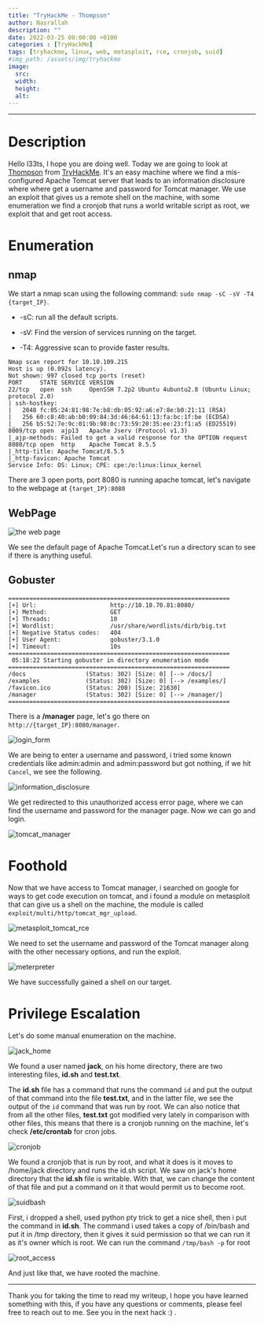 ```yaml
---
title: "TryHackMe - Thompson"
author: Nasrallah
description: ""
date: 2022-03-25 00:00:00 +0100
categories : [TryHackMe]
tags: [tryhackme, linux, web, metasploit, rce, cronjob, suid]
#img_path: /assets/img/tryhackme
image:
  src:
  width:
  height:
  alt:
---
```


<div align="center"> <script src="https://tryhackme.com/badge/367641"></script> </div>

---


# **Description**

Hello l33ts, I hope you are doing well. Today we are going to look at [Thompson](https://tryhackme.com/room/bsidesgtthompson) from [TryHackMe](https://tryhackme.com). It's an easy machine where we find a mis-configured Apache Tomcat server that leads to an information disclosure where where get a username and password for Tomcat manager. We use an exploit that gives us a remote shell on the machine, with some enumeration we find a cronjob that runs a world writable script as root, we exploit that and get root access.

# **Enumeration**
## nmap

We start a nmap scan using the following command: `sudo nmap -sC -sV -T4 {target_IP}`.

- -sC: run all the default scripts.

- -sV: Find the version of services running on the target.

- -T4: Aggressive scan to provide faster results.

```terminal
Nmap scan report for 10.10.109.215
Host is up (0.092s latency).
Not shown: 997 closed tcp ports (reset)
PORT     STATE SERVICE VERSION
22/tcp   open  ssh     OpenSSH 7.2p2 Ubuntu 4ubuntu2.8 (Ubuntu Linux; protocol 2.0)
| ssh-hostkey:
|   2048 fc:05:24:81:98:7e:b8:db:05:92:a6:e7:8e:b0:21:11 (RSA)
|   256 60:c8:40:ab:b0:09:84:3d:46:64:61:13:fa:bc:1f:be (ECDSA)
|_  256 b5:52:7e:9c:01:9b:98:0c:73:59:20:35:ee:23:f1:a5 (ED25519)
8009/tcp open  ajp13   Apache Jserv (Protocol v1.3)
|_ajp-methods: Failed to get a valid response for the OPTION request
8080/tcp open  http    Apache Tomcat 8.5.5
|_http-title: Apache Tomcat/8.5.5
|_http-favicon: Apache Tomcat
Service Info: OS: Linux; CPE: cpe:/o:linux:linux_kernel
```

There are 3 open ports, port 8080 is running apache tomcat, let's navigate to the webpage at `{target_IP}:8080`

## WebPage

![the web page](/assets/img/tryhackme/thompson/webpage.png)

We see the default page of Apache Tomcat.Let's run a directory scan to see if there is anything useful.

## Gobuster

```terminal
===============================================================
[+] Url:                     http://10.10.70.81:8080/
[+] Method:                  GET
[+] Threads:                 10
[+] Wordlist:                /usr/share/wordlists/dirb/big.txt
[+] Negative Status codes:   404
[+] User Agent:              gobuster/3.1.0
[+] Timeout:                 10s
===============================================================
 05:18:22 Starting gobuster in directory enumeration mode
===============================================================
/docs                 (Status: 302) [Size: 0] [--> /docs/]
/examples             (Status: 302) [Size: 0] [--> /examples/]
/favicon.ico          (Status: 200) [Size: 21630]             
/manager              (Status: 302) [Size: 0] [--> /manager/]
===============================================================
```

There is a **/manager** page, let's go there on `http://{target_IP}:8080/manager`.

![login_form](/assets/img/tryhackme/thompson/credsprompt.png)

We are being to enter a username and password, i tried some known credentials like admin:admin and admin:password but got nothing, if we hit `Cancel`, we see the following.

![information_disclosure](/assets/img/tryhackme/thompson/disclosure.png)

We get redirected to this unauthorized access error page, where we can find the username and password for the manager page. Now we can go and login.

![tomcat_manager](/assets/img/tryhackme/thompson/manager.png)

# **Foothold**

Now that we have access to Tomcat manager, i searched on google for ways to get code execution on tomcat, and i found a module on metasploit that can give us a shell on the machine, the module is called `exploit/multi/http/tomcat_mgr_upload`.

![metasploit_tomcat_rce](/assets/img/tryhackme/thompson/metasploit.png)

We need to set the username and password of the Tomcat manager along with the other necessary options, and run the exploit.

![meterpreter](/assets/img/tryhackme/thompson/meterpreter.png)

We have successfully gained a shell on our target.


# **Privilege Escalation**

Let's do some manual enumeration on the machine.

![jack_home](/assets/img/tryhackme/thompson/jackhome.png)

We found a user named **jack**, on his home directory, there are two interesting files, **id.sh** and **test.txt**.

The **id.sh** file has a command that runs the command `id` and put the output of that command into the file **test.txt**, and in the latter file, we see the output of the `id` command that was run by root. We can also notice that from all the other files, **test.txt** got modified very lately in comparison with other files, this means that there is a cronjob running on the machine, let's check **/etc/crontab** for cron jobs.

![cronjob](/assets/img/tryhackme/thompson/crontab.png)

We found a cronjob that is run by root, and what it does is it moves to /home/jack directory and runs the id.sh script. We saw on jack's home directory that the **id.sh** file is writable. With that, we can change the content of that file and put a command on it that would permit us to become root.

![suidbash](/assets/img/tryhackme/thompson/suidbash.png)

First, i dropped a shell, used python pty trick to get a nice shell, then i put the command in **id.sh**. The command i used takes a copy of /bin/bash and put it in /tmp directory, then it gives it suid permission so that we can run it as it's owner which is root. We can run the command `/tmp/bash -p` for root

![root_access](/assets/img/tryhackme/thompson/root.png)

And just like that, we have rooted the machine.

---

Thank you for taking the time to read my writeup, I hope you have learned something with this, if you have any questions or comments, please feel free to reach out to me. See you in the next hack :) .
